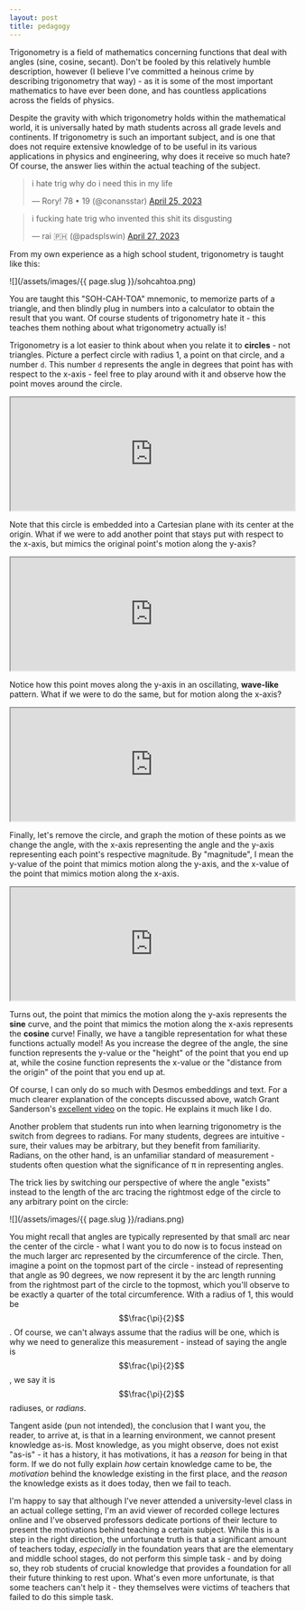 ```yaml
---
layout: post
title: pedagogy
---
```


Trigonometry is a field of mathematics concerning functions that deal with angles (sine, cosine, secant). Don't be fooled by this relatively humble description, however (I believe I've committed a heinous crime by describing trigonometry that way) - as it is some of the most important mathematics to have ever been done, and has countless applications across the fields of physics.

Despite the gravity with which trigonometry holds within the mathematical world, it is universally hated by math students across all grade levels and continents. If trigonometry is such an important subject, and is one that does not require extensive knowledge of to be useful in its various applications in physics and engineering, why does it receive so much hate? Of course, the answer lies within the actual teaching of the subject.

<blockquote class="twitter-tweet"><p lang="en" dir="ltr">i hate trig why do i need this in my life</p>&mdash; Rory! 78 • 19 (@conansstar) <a href="https://twitter.com/conansstar/status/1650856176014225409?ref_src=twsrc%5Etfw">April 25, 2023</a></blockquote> <script async src="https://platform.twitter.com/widgets.js" charset="utf-8"></script>

<blockquote class="twitter-tweet"><p lang="en" dir="ltr">i fucking hate trig who invented this shit its disgusting</p>&mdash; rai 🇵🇭 (@padsplswin) <a href="https://twitter.com/padsplswin/status/1651451214968811520?ref_src=twsrc%5Etfw">April 27, 2023</a></blockquote> <script async src="https://platform.twitter.com/widgets.js" charset="utf-8"></script>

From my own experience as a high school student, trigonometry is taught like this:

![](/assets/images/{{ page.slug }}/sohcahtoa.png) <br>

You are taught this "SOH-CAH-TOA" mnemonic, to memorize parts of a triangle, and then blindly plug in numbers into a calculator to obtain the result that you want. Of course students of trigonometry hate it - this teaches them nothing about what trigonometry actually is!

Trigonometry is a lot easier to think about when you relate it to **circles** - not triangles. Picture a perfect circle with radius 1, a point on that circle, and a number `d`. This number `d` represents the angle in degrees that point has with respect to the x-axis - feel free to play around with it and observe how the point moves around the circle.

<iframe src="https://www.desmos.com/calculator/kb00lt2vme" width="100%" style="min-height:200px"></iframe>

Note that this circle is embedded into a Cartesian plane with its center at the origin. What if we were to add another point that stays put with respect to the x-axis, but mimics the original point's motion along the y-axis?

<iframe src="https://www.desmos.com/calculator/jiczpiougo" width="100%" style="min-height:200px"></iframe>

Notice how this point moves along the y-axis in an oscillating, **wave-like** pattern. What if we were to do the same, but for motion along the x-axis?

<iframe src="https://www.desmos.com/calculator/jk50yty8n1" width="100%" style="min-height:200px"></iframe>

Finally, let's remove the circle, and graph the motion of these points as we change the angle, with the x-axis representing the angle and the y-axis representing each point's respective magnitude. By "magnitude", I mean the y-value of the point that mimics motion along the y-axis, and the x-value of the point that mimics motion along the x-axis.

<iframe src="https://www.desmos.com/calculator/xqhibek8lz" width="100%" style="min-height:200px"></iframe>

Turns out, the point that mimics the motion along the y-axis represents the **sine** curve, and the point that mimics the motion along the x-axis represents the **cosine** curve! Finally, we have a tangible representation for what these functions actually model! As you increase the degree of the angle, the sine function represents the y-value or the "height" of the point that you end up at, while the cosine function represents the x-value or the "distance from the origin" of the point that you end up at.

Of course, I can only do so much with Desmos embeddings and text. For a much clearer explanation of the concepts discussed above, watch Grant Sanderson's [excellent video](https://www.youtube.com/live/yBw67Fb31Cs) on the topic. He explains it much like I do.

Another problem that students run into when learning trigonometry is the switch from degrees to radians. For many students, degrees are intuitive - sure, their values may be arbitrary, but they benefit from familiarity. Radians, on the other hand, is an unfamiliar standard of measurement - students often question what the significance of π in representing angles.

The trick lies by switching our perspective of where the angle "exists" instead to the length of the arc tracing the rightmost edge of the circle to any arbitrary point on the circle:

![](/assets/images/{{ page.slug }}/radians.png) <br>

You might recall that angles are typically represented by that small arc near the center of the circle - what I want you to do now is to focus instead on the much larger arc represented by the circumference of the circle. Then, imagine a point on the topmost part of the circle - instead of representing that angle as 90 degrees, we now represent it by the arc length running from the rightmost part of the circle to the topmost, which you'll observe to be exactly a quarter of the total circumference. With a radius of 1, this would be $$\frac{\pi}{2}$$. Of course, we can't always assume that the radius will be one, which is why we need to generalize this measurement - instead of saying the angle is $$\frac{\pi}{2}$$, we say it is $$\frac{\pi}{2}$$ radiuses, or *radians*.

Tangent aside (pun not intended), the conclusion that I want you, the reader, to arrive at, is that in a learning environment, we cannot present knowledge as-is. Most knowledge, as you might observe, does not exist "as-is" - it has a history, it has motivations, it has a *reason* for being in that form. If we do not fully explain *how* certain knowledge came to be, the *motivation* behind the knowledge existing in the first place, and the *reason* the knowledge exists as it does today, then we fail to teach.

I'm happy to say that although I've never attended a university-level class in an actual college setting, I'm an avid viewer of recorded college lectures online and I've observed professors dedicate portions of their lecture to present the motivations behind teaching a certain subject. While this is a step in the right direction, the unfortunate truth is that a significant amount of teachers today, *especially* in the foundation years that are the elementary and middle school stages, do not perform this simple task - and by doing so, they rob students of crucial knowledge that provides a foundation for all their future thinking to rest upon. What's even more unfortunate, is that some teachers can't help it - they themselves were victims of teachers that failed to do this simple task.